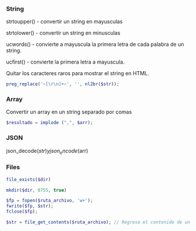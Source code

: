 ### String

strtoupper() - convertir un string en mayusculas

strtolower() - convertir un string en minusculas

ucwords() - convierte a mayuscula la primera letra de cada palabra de un string.

ucfirst() - convierte la primera letra a mayuscula.

Quitar los caracteres raros para mostrar el string en HTML. 
```php
preg_replace('~[\r\n]+~', '', nl2br($str));
```

### Array

Convertir un array en un string separado por comas

```php
$resultado = implode (",", $arr);
```

### JSON

json_decode($str) y json_encode($arr)

### Files
```php
file_exists($dir)

mkdir($dir, 0755, true)

$fp = fopen($ruta_archivo, 'w+');
fwrite($fp, $str);
fclose($fp);

$str = file_get_contents($ruta_archivo); // Regresa el contenido de un archivo como string
```
